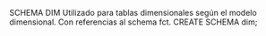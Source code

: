 SCHEMA DIM
Utilizado para tablas dimensionales según el modelo dimensional. Con referencias al schema fct.
CREATE SCHEMA dim;
